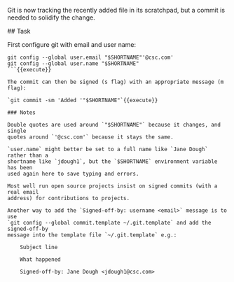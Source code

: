 Git is now tracking the recently added file in its scratchpad, but a commit is
needed to solidify the change.

## Task

First configure git with email and user name:

```
git config --global user.email "$SHORTNAME"'@csc.com'
git config --global user.name "$SHORTNAME"
```{{execute}}

The commit can then be signed (s flag) with an appropriate message (m flag):

`git commit -sm 'Added '"$SHORTNAME"`{{execute}}

### Notes

Double quotes are used around `"$SHORTNAME"` because it changes, and single
quotes around `'@csc.com'` because it stays the same.

`user.name` might better be set to a full name like `Jane Dough` rather than a
shortname like `jdough1`, but the `$SHORTNAME` environment variable has been
used again here to save typing and errors.

Most well run open source projects insist on signed commits (with a real email
address) for contributions to projects.

Another way to add the `Signed-off-by: username <email>` message is to use
`git config --global commit.template ~/.git.template` and add the signed-off-by
message into the template file `~/.git.template` e.g.:

    Subject line

    What happened

    Signed-off-by: Jane Dough <jdough1@csc.com>
